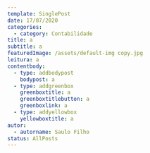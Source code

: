 ```yaml
---
template: SinglePost
date: 17/07/2020
categories:
  - category: Contabilidade
title: a
subtitle: a
featuredImage: /assets/default-img copy.jpg
leitura: a
contentbody:
  - type: addbodypost
    bodypost: a
  - type: addgreenbox
    greenboxtitle: a
    greenboxtitlebutton: a
    greenboxlink: a
  - type: addyellowbox
    yellowboxtitle: a
autor:
  - autorname: Saulo Filho
status: AllPosts
---
```

